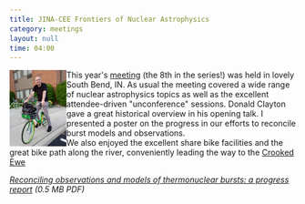```yaml
---
title: JINA-CEE Frontiers of Nuclear Astrophysics
category: meetings
layout: null
time: 04:00
---
```

<!-- converted from blosxom format post by dkg 22.1.2022 -->
<img src="images/2018-05-24 20.37.56.jpg" width="100" align="left">
This year's <a href="https://indico.fnal.gov/event/15487">meeting</a> (the 8th
in the series!) was held in lovely South Bend, IN. As usual the meeting covered
a wide range of nuclear astrophysics topics as well as the excellent
attendee-driven "unconference" sessions. Donald Clayton gave a great historical
overview in his opening talk. I presented a poster on the progress in our
efforts to reconcile burst models and observations.<br>
We also enjoyed the excellent share bike facilities and the great bike path along the river, conveniently leading the way to the <a href="https://crookedewe.com">Crooked Ewe</a>
</p>
<p><em><a href="/~dgallow/docs/galloway-frontiers-2018.pdf">Reconciling observations and models of thermonuclear bursts: a progress report</a> (0.5 MB PDF)</em></p>
